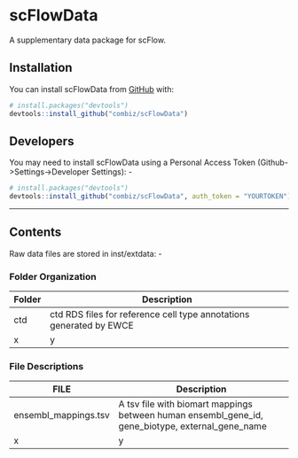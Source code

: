 # scFlowData

A supplementary data package for scFlow.


## Installation

You can install scFlowData from [GitHub](https://github.com/) with:

``` r
# install.packages("devtools")
devtools::install_github("combiz/scFlowData")
```

## Developers

You may need to install scFlowData using a Personal Access Token
(Github-\>Settings-\>Developer Settings): -

``` r
# install.packages("devtools")
devtools::install_github("combiz/scFlowData", auth_token = "YOURTOKEN")
```

---

## Contents

Raw data files are stored in inst/extdata: -

### Folder Organization

| Folder | Description                                                  |
| ------ | ------------------------------------------------------------ |
| ctd    | ctd RDS files for reference cell type annotations generated by EWCE |
| x      | y                                                            |

### File Descriptions

| FILE                 | Description                                                  |
| -------------------- | ------------------------------------------------------------ |
| ensembl_mappings.tsv | A tsv file with biomart mappings between human ensembl_gene_id, gene_biotype, external_gene_name |
| x                    | y                                                            |